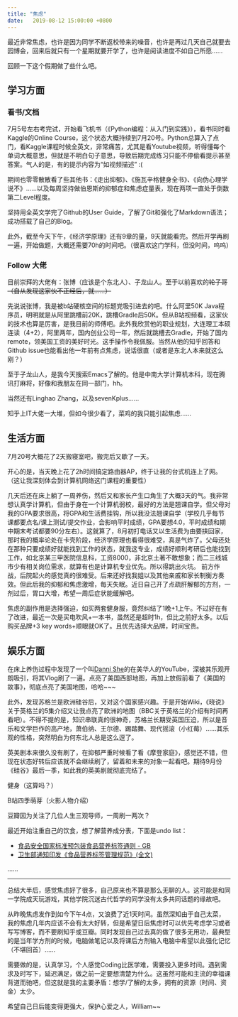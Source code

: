 ```yaml
---
title: "焦虑"
date:   2019-08-12 15:00:00 +0800
---
```


最近非常焦虑，也许是因为同学不断返校带来的噪音，也许是再过几天自己就要去园博会，回来后就只有一个星期就要开学了，也许是阅读进度不如自己所愿……

回顾一下这个假期做了些什么吧。

## 学习方面

### 看书/文档

7月5号左右考完试，开始看飞机书（《Python编程：从入门到实践》），看书同时看Kaggle的Online Course，这个状态大概持续到7月20号。Python总算入了点门，看Kaggle课程时候全英文，非常痛苦，尤其是看Youtube视频，听得懂每个单词大概意思，但就是不明白句子意思，导致后期完成练习只能不停偷看提示甚至答案。气人的是，有的提示内容为“如视频描述”  :(

期间也零零散散看了些其他书：《走出抑郁》、《施瓦辛格健身全书》、《向伪心理学说不》……以及每周坚持做伯恩斯的抑郁症和焦虑症量表，现在两项一直处于倒数第二Level程度。

坚持用全英文学完了Github的User Guide，了解了Git和强化了Markdown语法；成功搭载了自己的Blog。

此外，截至今天下午，《经济学原理》还有9章的量，9天就能看完。然后开学再刷一遍，开始做题，大概还需要70h的时间吧。（很喜欢这门学科，但没时间，呜呜）

### Follow 大佬

目前崇拜的大佬有：张博（应该是个东北人）、子龙山人。至于以前喜欢的~~轮子哥（自从发现这家伙不正经后，就……）~~

先说说张博，我是被b站硬核空间的标题党吸引进去的吧。什么阿里50K Java程序员，明明就是从阿里跳槽前20K，跳槽Gradle后50K。但从B站视频看，这家伙的技术也算是厉害，是我目前的师傅吧。此外我欣赏他的职业规划，大连理工本硕连读（4+2），阿里两年，国内创业公司一年，然后就跳槽去Gradle，开始了国内remote，领美国工资的美好时光。这手操作令我佩服。当然从他的知乎回答和Github issue也能看出他一年前有点焦虑，说话很直（或者是东北人本来就这么刚？）

至于子龙山人，是我今天搜索Emacs了解的。他是中南大学计算机本科，现在腾讯打麻将，好像和我朋友在同一部门，hh。

当然还有Linghao Zhang，以及sevenKplus……

知乎上IT大佬一大堆，但如今很少看了，菜鸡的我只能引起焦虑……

## 生活方面

7月20号大概花了2天搬寝室吧，搬完后又歇了一天。

开心的是，当天晚上花了2h时间搞定路由器AP，终于让我的台式机连上了网。（这让我深刻体会到计算机网络这门课程的重要性）

几天后还在床上躺了一周养伤，然后又和家长产生口角生了大概3天的气。我非常想认真学计算机，但由于身在一个计算机弱校，最好的方法是翘课自学。但父母对我的GPA要求很高，将GPA和生活费挂钩，所以我没法翘课自学（学校几乎每节课都要点名/课上测试/提交作业，会影响平时成绩，GPA要想4.0，平时成绩和期中期末考试都要90分左右）。这就算了，8月初打电话又以生活费为由要挟回家，那时我的概率论处在卡壳阶段，经济学原理也看得很难受，真是气炸了。父母还处在那种只要成绩好就能找到工作的状态，就我这专业，成绩好顺利考研后也能找到工作，如北京某三甲医院信息科，工资8000，非北京土著不敢想象；而二三线城市少有相关岗位需求，就算有也是计算机专业优先。所以得跳出火坑。
前方作战，后院起火的感觉真的很难受。后来还好找我姐以及其他亲戚和家长制衡方奏效。但此后我的抑郁和焦虑激增，每天失眠。近日自己开了点疏肝解郁的方剂，一剂过后，胃口大增，希望一周后症状能缓解吧。

焦虑的副作用是选择强迫，如买两套健身服，竟然纠结了1晚+1上午。不过好在有了改进，最近一次是买电吹风+一本书，虽然还是超时1h，但比之前好太多。以后购买品牌+3 key words+顺眼就OK了。且优先选择大品牌，时间宝贵。

## 娱乐方面

在床上养伤过程中发现了一个叫[Danni She](https://www.youtube.com/channel/UCyzrw0hDTOkv53hvLtiQqhA)的在美华人的YouTube，深被其乐观开朗吸引，将其Vlog刷了一遍。点亮了美国西部地图，再加上放假前看了《美国的故事》，彻底点亮了美国地图，哈哈~~~

此外，发现苏格兰是欧洲硅谷后，又对这个国家感兴趣。于是开始Wiki，《晓说》关于英格兰的5集介绍又让我点亮了欧洲的地图（BBC关于英格兰的介绍有时间再看吧）。不得不提的是，知识串联真的很神奇，苏格兰长期受英国压迫，所以是音乐和文学巨作的高产地，萧伯纳、王尔德、踢踏舞、现代摇滚（小红莓）……其乐观的性格，突然明白为何东北人总是这么逗了。

英美剧本来很久没有刷了，在抑郁严重时候看了看《摩登家庭》，感觉还不错，但现在状态好转后应该就不会继续刷了，留着和未来的对象一起看吧。期待9月份《硅谷》最后一季，如此我的英美剧就彻底完结了。

健身（这算吗？）

B站四季萌芽（火影人物介绍）

豆瓣因为关注了几位人生三观导师，一周刷一两次？

最近开始注重自己的饮食，想了解营养成分表，下面是undo list：

- [食品安全国家标准预包装食品营养标签通则 - GB](http://www.cirs-reach.com/Uploads/file/20180428/1524880232_75595.pdf)
- [卫生部通知印发《食品营养标签管理规范》(全文)](http://www.gov.cn/gzdt/2008-01/11/content_856260.htm)

……

---


总结大半后，感觉焦虑好了很多，自己原来也不算是那么无聊的人。这可能是和同一学院成天玩游戏，其他学院沉迷古代哲学的同学没有太多共同话题的缘故吧。

从昨晚焦虑发作到如今下午4点，又浪费了近1天时间。虽然深知由于自己太菜，我的焦虑几年内应该不会有太大好转，但是希望日后焦虑时可以优先考虑学习或者写写博客，而不要刷知乎或豆瓣。同时发现自己过去真的做了很多无用功，最典型的是当年学方剂的时候，电脑做笔记以及将课后方剂输入电脑中希望以此强化记忆（不堪回首）……

需要做的是，认真学习，个人感觉Coding比医学难，需要投入更多时间。遇到需求及时写下，延迟满足，做之前一定要想清楚为什么。这虽然可能和主流的幸福课背道而驰吧，但这就是我的主要矛盾：想学/了解的太多，拥有的资源（时间、资金）太少。

希望自己日后能变得更强大，保护心爱之人，William~~
